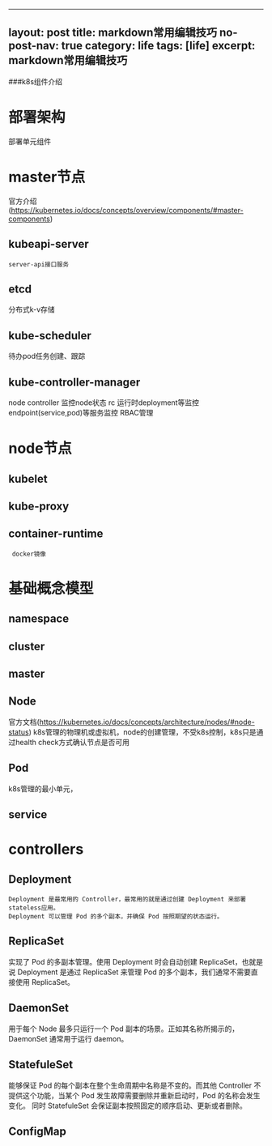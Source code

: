 
---
layout:     post
title: markdown常用编辑技巧
no-post-nav: true
category: life
tags: [life]
excerpt: markdown常用编辑技巧
---

###k8s组件介绍
# 部署架构

部署单元组件
  # master节点
  官方介绍(https://kubernetes.io/docs/concepts/overview/components/#master-components)
 
  ## kubeapi-server
    server-api接口服务
  ## etcd
   分布式k-v存储
  ## kube-scheduler
   待办pod任务创建、跟踪
  ## kube-controller-manager
   node controller 监控node状态
   rc 运行时deployment等监控
   endpoint(service,pod)等服务监控
   RBAC管理
  # node节点
  ## kubelet
    
  ## kube-proxy 
     
  ## container-runtime
     docker镜像
     
# 基础概念模型

## namespace

## cluster

## master

## Node
  官方文档(https://kubernetes.io/docs/concepts/architecture/nodes/#node-status)
  k8s管理的物理机或虚拟机，node的创建管理，不受k8s控制，k8s只是通过health check方式确认节点是否可用
  
## Pod
  k8s管理的最小单元，
  
## service
  
# controllers

## Deployment
    Deployment 是最常用的 Controller，最常用的就是通过创建 Deployment 来部署stateless应用。
    Deployment 可以管理 Pod 的多个副本，并确保 Pod 按照期望的状态运行。
    
## ReplicaSet 
  实现了 Pod 的多副本管理。使用 Deployment 时会自动创建 ReplicaSet，也就是说 Deployment 是通过 ReplicaSet 来管理 Pod 的多个副本，我们通常不需要直接使用 ReplicaSet。

## DaemonSet 
  用于每个 Node 最多只运行一个 Pod 副本的场景。正如其名称所揭示的，DaemonSet 通常用于运行 daemon。

## StatefuleSet 
  能够保证 Pod 的每个副本在整个生命周期中名称是不变的。而其他 Controller 不提供这个功能，当某个 Pod 发生故障需要删除并重新启动时，Pod 的名称会发生变化。
  同时 StatefuleSet 会保证副本按照固定的顺序启动、更新或者删除。

## ConfigMap

## 
